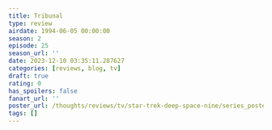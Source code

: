 ```yaml
---
title: Tribunal
type: review
airdate: 1994-06-05 00:00:00
season: 2
episode: 25
season_url: ''
date: 2023-12-10 03:35:11.287627
categories: [reviews, blog, tv]
draft: true
rating: 0
has_spoilers: false
fanart_url: ''
poster_url: /thoughts/reviews/tv/star-trek-deep-space-nine/series_poster.jpg
tags: []
---
```


